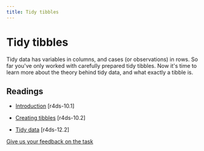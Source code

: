 ```yaml
---
title: Tidy tibbles
---
```


<!-- Generated automatically from tidy-tibbles.yml. Do not edit by hand -->

# Tidy tibbles

Tidy data has variables in columns, and cases (or observations) in rows. So far you've only worked with carefully prepared tidy tibbles. Now it's time to learn more about the theory behind tidy data, and what exactly a tibble is.

## Readings

  * [Introduction](http://r4ds.had.co.nz/tibbles.html#introduction-4) [r4ds-10.1]

  * [Creating tibbles](http://r4ds.had.co.nz/tibbles.html#tibbles) [r4ds-10.2]

  * [Tidy data](http://r4ds.had.co.nz/tidy-data.html#tidy-data-1) [r4ds-12.2]



[Give us your feedback on the task](https://goo.gl/forms/Lpq7Cj9dAUIgchJI2)
